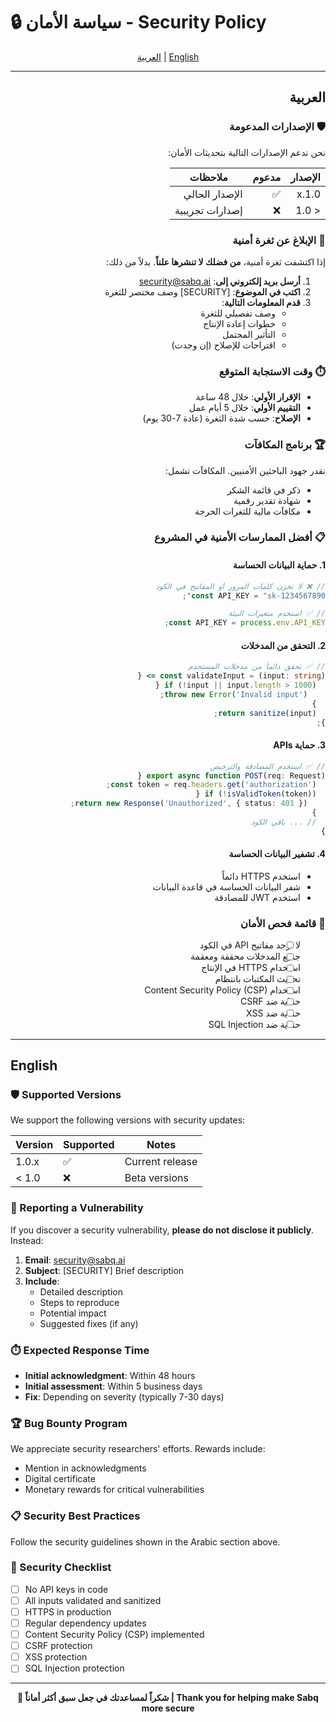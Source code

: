 # 🔒 سياسة الأمان - Security Policy

<div align="center">

[العربية](#العربية) | [English](#english)

</div>

---

<div dir="rtl">

## العربية

### 🛡️ الإصدارات المدعومة

نحن ندعم الإصدارات التالية بتحديثات الأمان:

| الإصدار | مدعوم | ملاحظات |
| ------- | ----- | ------- |
| 1.0.x   | ✅    | الإصدار الحالي |
| < 1.0   | ❌    | إصدارات تجريبية |

### 🚨 الإبلاغ عن ثغرة أمنية

إذا اكتشفت ثغرة أمنية، **من فضلك لا تنشرها علناً**. بدلاً من ذلك:

1. **أرسل بريد إلكتروني إلى**: security@sabq.ai
2. **اكتب في الموضوع**: [SECURITY] وصف مختصر للثغرة
3. **قدم المعلومات التالية**:
   - وصف تفصيلي للثغرة
   - خطوات إعادة الإنتاج
   - التأثير المحتمل
   - اقتراحات للإصلاح (إن وجدت)

### ⏱️ وقت الاستجابة المتوقع

- **الإقرار الأولي**: خلال 48 ساعة
- **التقييم الأولي**: خلال 5 أيام عمل
- **الإصلاح**: حسب شدة الثغرة (عادة 7-30 يوم)

### 🏆 برنامج المكافآت

نقدر جهود الباحثين الأمنيين. المكافآت تشمل:
- ذكر في قائمة الشكر
- شهادة تقدير رقمية
- مكافآت مالية للثغرات الحرجة

### 📋 أفضل الممارسات الأمنية في المشروع

#### 1. **حماية البيانات الحساسة**
```typescript
// ❌ لا تخزن كلمات المرور أو المفاتيح في الكود
const API_KEY = "sk-1234567890";

// ✅ استخدم متغيرات البيئة
const API_KEY = process.env.API_KEY;
```

#### 2. **التحقق من المدخلات**
```typescript
// ✅ تحقق دائماً من مدخلات المستخدم
const validateInput = (input: string) => {
  if (!input || input.length > 1000) {
    throw new Error('Invalid input');
  }
  return sanitize(input);
};
```

#### 3. **حماية APIs**
```typescript
// ✅ استخدم المصادقة والترخيص
export async function POST(req: Request) {
  const token = req.headers.get('authorization');
  if (!isValidToken(token)) {
    return new Response('Unauthorized', { status: 401 });
  }
  // ... باقي الكود
}
```

#### 4. **تشفير البيانات الحساسة**
- استخدم HTTPS دائماً
- شفر البيانات الحساسة في قاعدة البيانات
- استخدم JWT للمصادقة

### 🔐 قائمة فحص الأمان

- [ ] لا توجد مفاتيح API في الكود
- [ ] جميع المدخلات محققة ومعقمة
- [ ] استخدام HTTPS في الإنتاج
- [ ] تحديث المكتبات بانتظام
- [ ] استخدام Content Security Policy (CSP)
- [ ] حماية ضد CSRF
- [ ] حماية ضد XSS
- [ ] حماية ضد SQL Injection

</div>

---

## English

### 🛡️ Supported Versions

We support the following versions with security updates:

| Version | Supported | Notes |
| ------- | --------- | ----- |
| 1.0.x   | ✅        | Current release |
| < 1.0   | ❌        | Beta versions |

### 🚨 Reporting a Vulnerability

If you discover a security vulnerability, **please do not disclose it publicly**. Instead:

1. **Email**: security@sabq.ai
2. **Subject**: [SECURITY] Brief description
3. **Include**:
   - Detailed description
   - Steps to reproduce
   - Potential impact
   - Suggested fixes (if any)

### ⏱️ Expected Response Time

- **Initial acknowledgment**: Within 48 hours
- **Initial assessment**: Within 5 business days
- **Fix**: Depending on severity (typically 7-30 days)

### 🏆 Bug Bounty Program

We appreciate security researchers' efforts. Rewards include:
- Mention in acknowledgments
- Digital certificate
- Monetary rewards for critical vulnerabilities

### 📋 Security Best Practices

Follow the security guidelines shown in the Arabic section above.

### 🔐 Security Checklist

- [ ] No API keys in code
- [ ] All inputs validated and sanitized
- [ ] HTTPS in production
- [ ] Regular dependency updates
- [ ] Content Security Policy (CSP) implemented
- [ ] CSRF protection
- [ ] XSS protection
- [ ] SQL Injection protection

---

<div align="center">

**🙏 شكراً لمساعدتك في جعل سبق أكثر أماناً | Thank you for helping make Sabq more secure**

</div> 